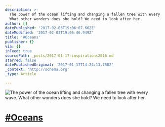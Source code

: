 ```yaml
---
description: >-
  The power of the ocean lifting and changing a fallen tree with every wave.
  What other wonders does she hold? We need to look after her.
author: []
datePublished: '2017-02-03T19:06:07.662Z'
dateModified: '2017-02-03T19:05:46.949Z'
title: '#Oceans'
publisher: {}
via: {}
inFeed: true
sourcePath: _posts/2017-01-17-inspirations2016.md
starred: false
datePublishedOriginal: '2017-01-17T14:24:13.758Z'
_context: 'http://schema.org'
_type: Article

---
```

![The power of the ocean lifting and changing a fallen tree with every wave. What other wonders does she hold? We need to look after her.](https://the-grid-user-content.s3-us-west-2.amazonaws.com/bd001bba-68b3-4729-b33d-a865697b9ca7.jpg)

# [\#Oceans][0]

[0]: https://twitter.com/#!/search?q=%23Inspirations2016